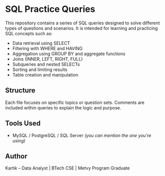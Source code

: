 # SQL Practice Queries

This repository contains a series of SQL queries designed to solve different types of questions and scenarios. It is intended for learning and practicing SQL concepts such as:

- Data retrieval using SELECT
- Filtering with WHERE and HAVING
- Aggregation using GROUP BY and aggregate functions
- Joins (INNER, LEFT, RIGHT, FULL)
- Subqueries and nested SELECTs
- Sorting and limiting results
- Table creation and manipulation

## Structure

Each file focuses on specific topics or question sets. Comments are included within queries to explain the logic and purpose.

## Tools Used

- MySQL / PostgreSQL / SQL Server *(you can mention the one you're using)*

## Author

Kartik – Data Analyst | BTech CSE | Metvy Program Graduate
